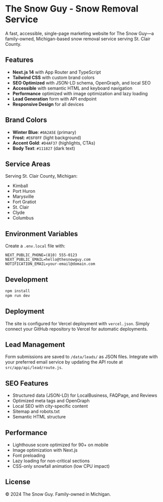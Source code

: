 # The Snow Guy - Snow Removal Service

A fast, accessible, single-page marketing website for The Snow Guy—a family-owned, Michigan-based snow removal service serving St. Clair County.

## Features

- **Next.js 14** with App Router and TypeScript
- **Tailwind CSS** with custom brand colors
- **SEO Optimized** with JSON-LD schema, OpenGraph, and local SEO
- **Accessible** with semantic HTML and keyboard navigation
- **Performance** optimized with image optimization and lazy loading
- **Lead Generation** form with API endpoint
- **Responsive Design** for all devices

## Brand Colors

- **Winter Blue**: `#0A2A5E` (primary)
- **Frost**: `#E6F0FF` (light background)
- **Accent Gold**: `#D4AF37` (highlights, CTAs)
- **Body Text**: `#111827` (dark text)

## Service Areas

Serving St. Clair County, Michigan:
- Kimball
- Port Huron
- Marysville
- Fort Gratiot
- St. Clair
- Clyde
- Columbus

## Environment Variables

Create a `.env.local` file with:

```env
NEXT_PUBLIC_PHONE=(810) 555-0123
NEXT_PUBLIC_EMAIL=hello@thesnowguy.com
NOTIFICATION_EMAIL=your-email@domain.com
```

## Development

```bash
npm install
npm run dev
```

## Deployment

The site is configured for Vercel deployment with `vercel.json`. Simply connect your GitHub repository to Vercel for automatic deployments.

## Lead Management

Form submissions are saved to `/data/leads/` as JSON files. Integrate with your preferred email service by updating the API route at `src/app/api/lead/route.js`.

## SEO Features

- Structured data (JSON-LD) for LocalBusiness, FAQPage, and Reviews
- Optimized meta tags and OpenGraph
- Local SEO with city-specific content
- Sitemap and robots.txt
- Semantic HTML structure

## Performance

- Lighthouse score optimized for 90+ on mobile
- Image optimization with Next.js
- Font preloading
- Lazy loading for non-critical sections
- CSS-only snowfall animation (low CPU impact)

## License

© 2024 The Snow Guy. Family-owned in Michigan.